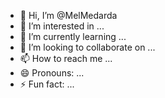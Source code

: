 - 👋 Hi, I’m @MelMedarda
- 👀 I’m interested in ...
- 🌱 I’m currently learning ...
- 💞️ I’m looking to collaborate on ...
- 📫 How to reach me ...
- 😄 Pronouns: ...
- ⚡ Fun fact: ...

<!---
MelMedarda/MelMedarda is a ✨ special ✨ repository because its `README.md` (this file) appears on your GitHub profile.
You can click the Preview link to take a look at your changes.
--->
